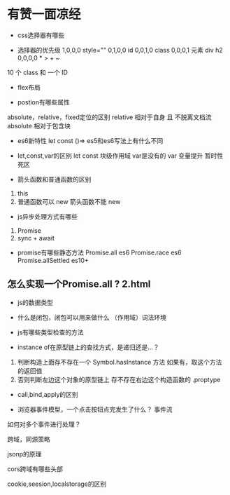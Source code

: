 # 有赞一面凉经

- css选择器有哪些

- 选择器的优先级
1,0,0,0 style=""
0,1,0,0 id
0,0,1,0 class
0,0,0,1 元素 div h2
0,0,0,0 * > + ~ 

10 个 class 和 一个 ID

- flex布局

- postion有哪些属性

absolute，relative，fixed定位的区别
relative 相对于自身 且 不脱离文档流
absolute 相对于包含块

- es6新特性
let const ()=> 
es5和es6写法上有什么不同 

- let,const,var的区别
let const 块级作用域 var是没有的
var 变量提升
暂时性死区

- 箭头函数和普通函数的区别
1. this
2. 普通函数可以 new 箭头函数不能 new

- js异步处理方式有哪些
1. Promise
2. sync + await

- promise有哪些静态方法
Promise.all es6
Promise.race es6
Promise.allSettled es10+

## 怎么实现一个Promise.all ? 2.html

- js的数据类型


- 什么是闭包，闭包可以用来做什么
（作用域）词法环境

- js有哪些类型检查的方法

- instance of在原型链上的查找方式，是递归还是...？
1. 判断构造上面存不存在一个 Symbol.hasInstance 方法
    如果有，取这个方法的返回值
2. 否则判断左边这个对象的原型链上 存不存在右边这个构造函数的 .proptype

- call,bind,apply的区别

- 浏览器事件模型，一个点击按钮点完发生了什么？
事件流

如何对多个事件进行处理？

跨域，同源策略

jsonp的原理

cors跨域有哪些头部

cookie,seesion,localstorage的区别